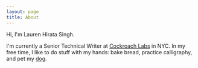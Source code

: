 ```yaml
---
layout: page
title: About
---
```


Hi, I'm Lauren Hirata Singh.

I'm currently a Senior Technical Writer at [Cockroach Labs](cockroachlabs.com) in NYC. In my free time, I like to do stuff with my hands: bake bread, practice calligraphy, and pet my [dog](https://www.instagram.com/peteecanhearyou/).
